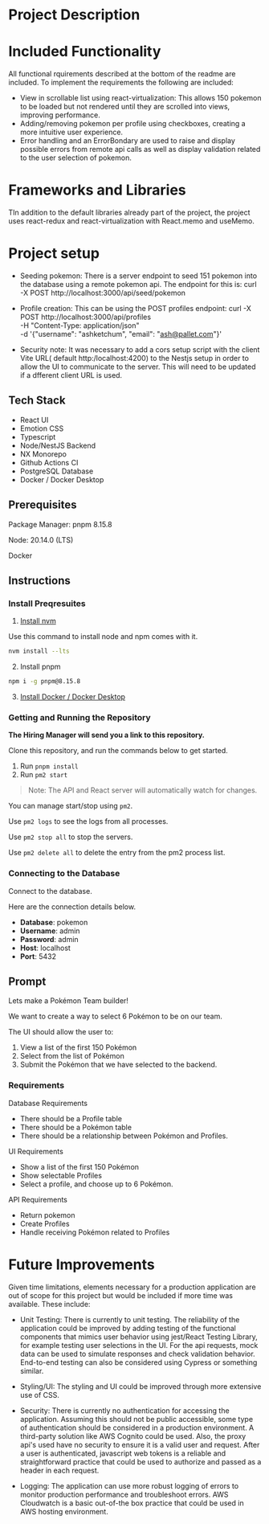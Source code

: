 # Project Description

# Included Functionality

All functional rquirements described at the bottom of the readme are included. To implement the requirements the following are included:

- View in scrollable list using react-virtualization: This allows 150 pokemon to be loaded but not rendered until
  they are scrolled into views, improving performance.
- Adding/removing pokemon per profile using checkboxes, creating a more intuitive user experience.
- Error handling and an ErrorBondary are used to raise and display possible errors from remote api calls as well as display validation related to the user selection of pokemon.

# Frameworks and Libraries

TIn addition to the default libraries already part of the project, the project uses react-redux and react-virtualization with React.memo and useMemo.

# Project setup

- Seeding pokemon: There is a server endpoint to seed 151 pokemon into the database using a remote pokemon api.
  The endpoint for this is: curl -X POST http://localhost:3000/api/seed/pokemon

- Profile creation: This can be using the POST profiles endpoint: curl -X POST http://localhost:3000/api/profiles \
  -H "Content-Type: application/json" \
  -d '{"username": "ashketchum", "email": "ash@pallet.com"}'

- Security note: It was necessary to add a cors setup script with the client Vite URL( default http:/localhost:4200) to the Nestjs setup in order to allow the UI to communicate to the server. This will need to be updated if a dfferent client URL is used.

## Tech Stack

- React UI
- Emotion CSS
- Typescript
- Node/NestJS Backend
- NX Monorepo
- Github Actions CI
- PostgreSQL Database
- Docker / Docker Desktop

## Prerequisites

Package Manager: pnpm 8.15.8

Node: 20.14.0 (LTS)

Docker

## Instructions

### Install Preqresuites

1. [Install nvm](https://github.com/nvm-sh/nvm?tab=readme-ov-file#installing-and-updating)

Use this command to install node and npm comes with it.

```bash
nvm install --lts
```

2. Install pnpm

```bash
npm i -g pnpm@8.15.8
```

3. [Install Docker / Docker Desktop](https://www.docker.com/products/docker-desktop/)

### Getting and Running the Repository

**The Hiring Manager will send you a link to this repository.**

Clone this repository, and run the commands below to get started.

1. Run `pnpm install`
2. Run `pm2 start`

> Note: The API and React server will automatically watch for changes.

You can manage start/stop using `pm2`.

Use `pm2 logs` to see the logs from all processes.

Use `pm2 stop all` to stop the servers.

Use `pm2 delete all` to delete the entry from the pm2 process list.

### Connecting to the Database

Connect to the database.

Here are the connection details below.

- **Database**: pokemon
- **Username**: admin
- **Password**: admin
- **Host**: localhost
- **Port**: 5432

## Prompt

Lets make a Pokémon Team builder!

We want to create a way to select 6 Pokémon to be on our team.

The UI should allow the user to:

1. View a list of the first 150 Pokémon
2. Select from the list of Pokémon
3. Submit the Pokémon that we have selected to the backend.


### Requirements

Database Requirements

- There should be a Profile table
- There should be a Pokémon table
- There should be a relationship between Pokémon and Profiles.

UI Requirements

- Show a list of the first 150 Pokémon
- Show selectable Profiles
- Select a profile, and choose up to 6 Pokémon.

API Requirements

- Return pokemon
- Create Profiles
- Handle receiving Pokémon related to Profiles


# Future Improvements

Given time limitations, elements necessary for a production application are out of scope for this project but would be
included if more time was available. These include:

- Unit Testing: There is currently to unit testing. The reliability of the application could be improved by adding testing of the functional components
  that mimics user behavior using jest/React Testing Library, for example testing user selections in the UI. For the
  api requests, mock data can be used to simulate responses and check validation behavior. End-to-end testing can also be considered using Cypress or something similar.

- Styling/UI: The styling and UI could be improved through more extensive use of CSS.

- Security: There is currently no authentication for accessing the application. Assuming this should not be public accessible, some type of authentication should be considered in a production environment. A third-party solution like AWS Cognito could be used. Also, the proxy api's used have no security to ensure it is a valid user and request. After a user is authenticated, javascript web tokens is a reliable and straightforward practice that could be used to authorize and passed as a header in each request.

- Logging: The application can use more robust logging of errors to monitor production performance and troubleshoot errors. AWS Cloudwatch is a basic out-of-the box practice that
  could be used in AWS hosting environment.


